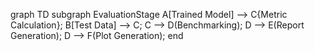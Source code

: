 graph TD
    subgraph EvaluationStage
        A[Trained Model] --> C{Metric Calculation};
        B[Test Data] --> C;
        C --> D(Benchmarking);
        D --> E(Report Generation);
        D --> F(Plot Generation);
    end